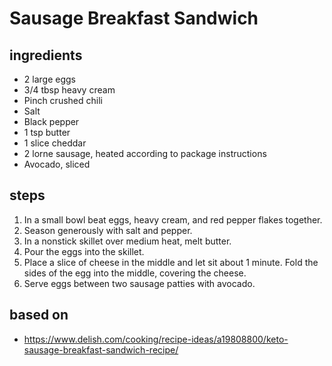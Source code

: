 # Sausage Breakfast Sandwich

## ingredients

- 2 large eggs
- 3/4 tbsp heavy cream
- Pinch crushed chili
- Salt
- Black pepper
- 1 tsp butter
- 1 slice cheddar
- 2 lorne sausage, heated according to package instructions
- Avocado, sliced

## steps

1. In a small bowl beat eggs, heavy cream, and red pepper flakes together.
2. Season generously with salt and pepper.
3. In a nonstick skillet over medium heat, melt butter.
4. Pour the eggs into the skillet.
5. Place a slice of cheese in the middle and let sit about 1 minute. Fold the sides of the egg into the middle, covering the cheese.
6. Serve eggs between two sausage patties with avocado.

## based on

- https://www.delish.com/cooking/recipe-ideas/a19808800/keto-sausage-breakfast-sandwich-recipe/
